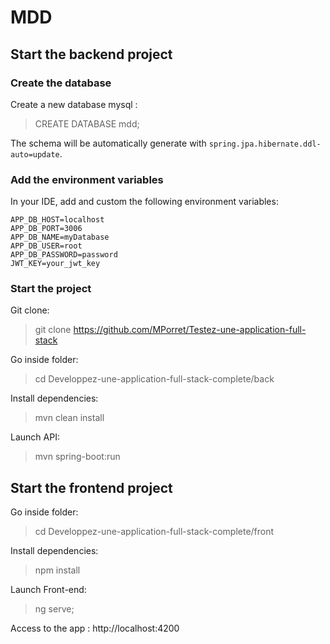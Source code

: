 # MDD

## Start the backend project

### Create the database

Create a new database mysql :

> CREATE DATABASE mdd;

The schema will be automatically generate with `spring.jpa.hibernate.ddl-auto=update`.

### Add the environment variables

In your IDE, add and custom the following environment variables:

```
APP_DB_HOST=localhost
APP_DB_PORT=3006
APP_DB_NAME=myDatabase
APP_DB_USER=root
APP_DB_PASSWORD=password
JWT_KEY=your_jwt_key
```

### Start the project

Git clone:

> git clone https://github.com/MPorret/Testez-une-application-full-stack

Go inside folder:

> cd Developpez-une-application-full-stack-complete/back

Install dependencies:

> mvn clean install

Launch API:

> mvn spring-boot:run

## Start the frontend project

Go inside folder:

> cd Developpez-une-application-full-stack-complete/front

Install dependencies:

> npm install

Launch Front-end:

> ng serve;

Access to the app : http://localhost:4200
